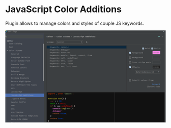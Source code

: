 # JavaScript Color Additions

<!-- Plugin description -->
Plugin allows to manage colors and styles of couple JS keywords.

![](.github/readme/screenshot.png)
<!-- Plugin description end -->